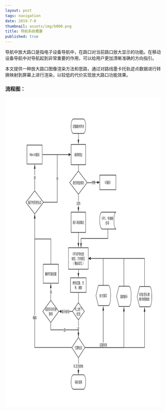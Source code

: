 ```yaml
---
layout: post
tags: navigation
date: 2019-7-8
thumbnail: assets/img/b000.png
title: 导航系统概要
published: true
---
```


导航中放大路口是指电子设备导航中，在路口对当前路口放大显示的功能。在移动设备导航中对导航起到非常重要的作用，可以给用户更加清晰准确的方向指引。

本文提供一种放大路口图像渲染方法和思路，通过对路线墨卡托轨迹点数据进行转换映射到屏幕上进行渲染，以较低的代价实现放大路口功能效果。

<!--more-->

### 流程图：

<div  align="center">    
	<img src="https://raw.githubusercontent.com/ruilin/blog/master/assets/img/b000.jpg" style="height:1000px" />
</div>

